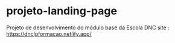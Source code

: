 # projeto-landing-page
Projeto de desenvolvimento do módulo base da Escola DNC
site : https://dnclpformacao.netlify.app/
